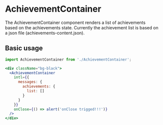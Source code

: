 # AchievementContainer

The AchievementContainer component renders a list of achievements based on the achievements state.
Currently the achievement list is based on a json file (achievements-content.json).

## Basic usage

```jsx
import AchievementContainer from './AchievementContainer';

<div className="bg-black">
  <AchievementContainer 
    intl={{
      messages: {
        achievements: {
          list: []
        }
      }
    }}
    onClose={() => alert('onClose trigged!!!')}
  />
</div>
```
